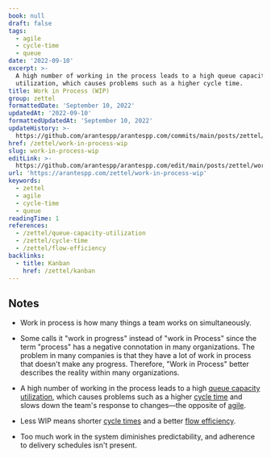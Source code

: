 ```yaml
---
book: null
draft: false
tags:
  - agile
  - cycle-time
  - queue
date: '2022-09-10'
excerpt: >-
  A high number of working in the process leads to a high queue capacity
  utilization, which causes problems such as a higher cycle time.
title: Work in Process (WIP)
group: zettel
formattedDate: 'September 10, 2022'
updatedAt: '2022-09-10'
formattedUpdatedAt: 'September 10, 2022'
updateHistory: >-
  https://github.com/arantespp/arantespp.com/commits/main/posts/zettel/work-in-process-wip.md
href: /zettel/work-in-process-wip
slug: work-in-process-wip
editLink: >-
  https://github.com/arantespp/arantespp.com/edit/main/posts/zettel/work-in-process-wip.md
url: 'https://arantespp.com/zettel/work-in-process-wip'
keywords:
  - zettel
  - agile
  - cycle-time
  - queue
readingTime: 1
references:
  - /zettel/queue-capacity-utilization
  - /zettel/cycle-time
  - /zettel/flow-efficiency
backlinks:
  - title: Kanban
    href: /zettel/kanban
---
```


## Notes

- Work in process is how many things a team works on simultaneously.

- Some calls it "work in progress" instead of "work in Process" since the term "process" has a negative connotation in many organizations. The problem in many companies is that they have a lot of work in process that doesn't make any progress. Therefore, "Work in Process" better describes the reality within many organizations.

- A high number of working in the process leads to a high [queue capacity utilization](/zettel/queue-capacity-utilization), which causes problems such as a higher [cycle time](/zettel/cycle-time) and slows down the team's response to changes—the opposite of [agile](/zettel/agile).

- Less WIP means shorter [cycle times](/zettel/cycle-time) and a better [flow efficiency](/zettel/flow-efficiency).

- Too much work in the system diminishes predictability, and adherence to delivery schedules isn't present.
